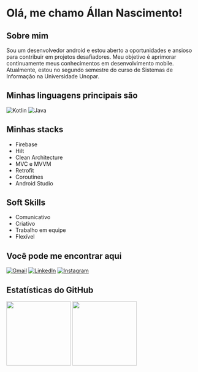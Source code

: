 # Olá, me chamo Állan Nascimento!

## Sobre mim
Sou um desenvolvedor android e estou aberto a oportunidades e ansioso para contribuir em projetos desafiadores. Meu objetivo é aprimorar continuamente meus conhecimentos em desenvolvimento mobile. Atualmente, estou no segundo semestre do curso de Sistemas de Informação na Universidade Unopar.

## Minhas linguagens principais são

![Kotlin](https://img.shields.io/badge/kotlin-%230095D5.svg?style=for-the-badge&logo=kotlin&logoColor=white)
![Java](https://img.shields.io/badge/java-%23ED8B00.svg?style=for-the-badge&logo=java&logoColor=white)

## Minhas stacks 

- Firebase
- Hilt
- Clean Architecture
- MVC e MVVM
- Retrofit
- Coroutines
- Android Studio

## Soft Skills

- Comunicativo
- Criativo
- Trabalho em equipe
- Flexível

## Você pode me encontrar aqui

[![Gmail](https://img.shields.io/badge/Gmail-D14836?style=for-the-badge&logo=gmail&logoColor=white)](mailto:devallannascimento@gmail.com)
[![LinkedIn](https://img.shields.io/badge/linkedin-%230077B5.svg?style=for-the-badge&logo=linkedin&logoColor=white)](https://www.linkedin.com/in/allannascimento/)
[![Instagram](https://img.shields.io/badge/Instagram-%23E4405F.svg?style=for-the-badge&logo=Instagram&logoColor=white)](https://www.instagram.com/allannascimento.s/)

## Estatísticas do GitHub

<div>
  <img height="168em" src="https://github-readme-stats-sigma-five.vercel.app/api?username=devallannascimento&show_icons=true&theme=dark"/>
  <img height="168em" src="https://github-readme-stats-sigma-five.vercel.app/api/top-langs/?username=devallannascimento&layout=compact&langs_count=7&theme=dark"/>
</div>
